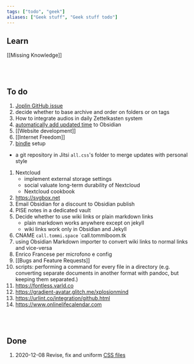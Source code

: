 ```yaml
---
tags: ["todo", "geek"]
aliases: ["Geek stuff", "Geek stuff todo"]
---
```

## Learn

[[Missing Knowledge]]

<br>
<br>

## To do

1. [Joplin GitHub issue](https://github.com/laurent22/joplin/issues/4129#issuecomment-737121740)
1. decide whether to base archive and order on folders or on tags
1. How to integrate audios in daily Zettelkasten system
1. [automatically add updated time](https://forum.obsidian.md/t/improve-date-and-time-management/8543/2?u=xplosionmind) to Obsidian
1. [[Website development]]
1. [[Internet Freedom]]
1. [bindle](https://github.com/xwmx/bindle) setup
- a git repository in Jitsi `all.css`'s folder to merge updates with personal style
1. Nextcloud
	- implement external storage settings
	- social valuate long-term durability of Nextcloud
	- Nextcloud cookbook
1. <https://svgbox.net>
1. Email Obsidian for a discount to Obsidian publish
1. PISE notes in a dedicated vault
1. Decide whether to use wiki links or plain markdown links
	- plain markdown works anywhere except on jekyll
	- wiki links work only in Obsidian and Jekyll
1. CNAME `call.tommi.space` `call.tommiboom.tk
1. using Obsidian Markdown importer to convert wiki links to normal links and vice-versa
1. Enrico Francese per microfono e config
1. [[Bugs and Feature Requests]]
1. scripts: performing a command for every file in a directory (e.g. converting separate documents in another format with pandoc, but keeping them separated.)
1. https://fontless.varld.co
2. https://gradient-avatar.glitch.me/xplosionmind
3. https://urlint.co/integration/github.html
4. https://www.onlinelifecalendar.com

<br>
<br>

## Done

1. 2020-12-08 Revise, fix and uniform [CSS files](https://github.com/xplosionmind/css)